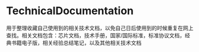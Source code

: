 # TechnicalDocumentation
用于整理收藏自己使用到的相关技术文档，以免自己日后使用到的时候重复在网上查找。相关文档包含：芯片文档，技术手册，国家/国际标准，标准协议文档，经典书籍电子版，相关经验总结笔记，以及其他相关技术文档
